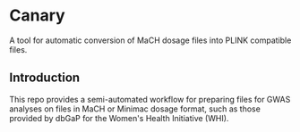 # Canary

A tool for automatic conversion of MaCH dosage files into PLINK compatible files.

## Introduction

This repo provides a semi-automated workflow for preparing files for GWAS analyses on files in MaCH or Minimac dosage format, such as those provided by dbGaP for the Women's Health Initiative (WHI).

